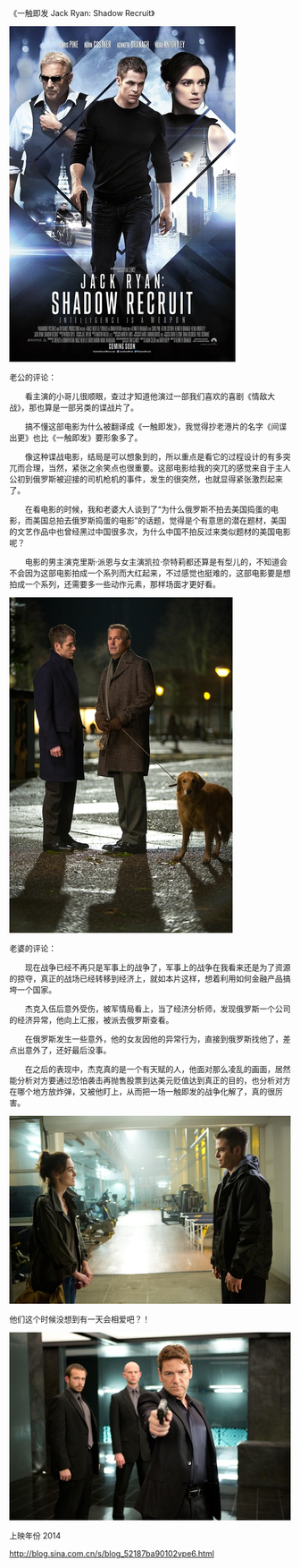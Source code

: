 《一触即发 Jack Ryan: Shadow Recruit》

			
![](./img/001vda4xzy6Sdi7i7X248&690.jpg)


老公的评论：

　　看主演的小哥儿很顺眼，查过才知道他演过一部我们喜欢的喜剧《情敌大战》，那也算是一部另类的谍战片了。

　　搞不懂这部电影为什么被翻译成《一触即发》，我觉得抄老港片的名字《间谍出更》也比《一触即发》要形象多了。


　　像这种谍战电影，结局是可以想象到的，所以重点是看它的过程设计的有多突兀而合理，当然，紧张之余笑点也很重要。这部电影给我的突兀的感觉来自于主人公初到俄罗斯被迎接的司机枪机的事件，发生的很突然，也就显得紧张激烈起来了。


　　在看电影的时候，我和老婆大人谈到了“为什么俄罗斯不拍去美国捣蛋的电影，而美国总拍去俄罗斯捣蛋的电影”的话题，觉得是个有意思的潜在题材，美国的文艺作品中也曾经黑过中国很多次，为什么中国不拍反过来类似题材的美国电影呢？


　　电影的男主演克里斯·派恩与女主演凯拉·奈特莉都还算是有型儿的，不知道会不会因为这部电影拍成一个系列而大红起来，不过感觉也挺难的，这部电影要是想拍成一个系列，还需要多一些动作元素，那样场面才更好看。

![](./img/001vda4xzy6Sdi89RZP05&690.jpg)


老婆的评论：


　　现在战争已经不再只是军事上的战争了，军事上的战争在我看来还是为了资源的掠夺，真正的战场已经转移到经济上，就如本片这样，想着利用如何金融产品搞垮一个国家。


　　杰克入伍后意外受伤，被军情局看上，当了经济分析师，发现俄罗斯一个公司的经济异常，他向上汇报，被派去俄罗斯查看。

　　在俄罗斯发生一些意外，他的女友因他的异常行为，直接到俄罗斯找他了，差点出意外了，还好最后没事。


　　在之后的表现中，杰克真的是一个有天赋的人，他面对那么凌乱的画面，居然能分析对方要通过恐怕袭击再抛售股票到达美元贬值达到真正的目的，也分析对方在哪个地方放炸弹，又被他盯上，从而把一场一触即发的战争化解了，真的很厉害。

![](./img/001vda4xzy6Sdi8ZH7X31&690.jpg)

他们这个时候没想到有一天会相爱吧？！

![](./img/001vda4xzy6Sdi95nu40c&690.jpg)


上映年份 2014							
		
http://blog.sina.com.cn/s/blog_52187ba90102vpe6.html
